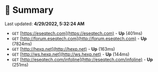 # 📖 Summary
Last updated: **4/29/2022, 5:32:24 AM**

- `GET` [https://eseqtech.com](https://eseqtech.com) - **Up** (401ms)
- `GET` [http://forum.eseqtech.com](http://forum.eseqtech.com) - **Up** (7824ms)
- `GET` [http://hexp.net](http://hexp.net) - **Up** (163ms)
- `GET` [http://ws.hexp.net](http://ws.hexp.net) - **Up** (144ms)
- `GET` [http://eseqtech.com/infoline](http://eseqtech.com/infoline) - **Up** (251ms)
